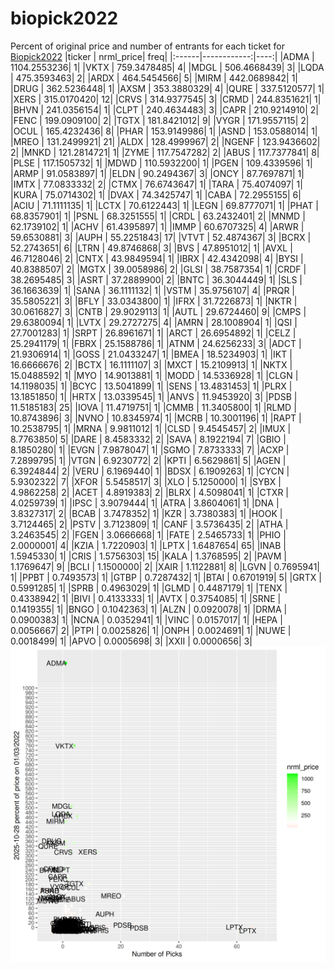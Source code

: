 # biopick2022
Percent of original price and number of entrants for each ticket for [Biopick2022](https://twitter.com/hashtag/Biopick2022)
|ticker |   nrml_price| freq|
|:------|------------:|----:|
|ADMA   | 1104.2553236|    1|
|VKTX   |  759.3478485|    4|
|MDGL   |  506.4668439|    3|
|LQDA   |  475.3593463|    2|
|ARDX   |  464.5454566|    5|
|MIRM   |  442.0689842|    1|
|DRUG   |  362.5236448|    1|
|AXSM   |  353.3880329|    4|
|QURE   |  337.5120577|    1|
|XERS   |  315.0170420|   12|
|CRVS   |  314.9377545|    3|
|CRMD   |  244.8351621|    1|
|BHVN   |  241.0356154|    1|
|CLPT   |  240.4634483|    3|
|CAPR   |  210.9214910|    2|
|FENC   |  199.0909100|    2|
|TGTX   |  181.8421012|    9|
|VYGR   |  171.9557115|    2|
|OCUL   |  165.4232436|    8|
|PHAR   |  153.9149986|    1|
|ASND   |  153.0588014|    1|
|MREO   |  131.2499921|   21|
|ALDX   |  128.4999967|    2|
|NGENF  |  123.9436602|    2|
|MNKD   |  121.2814721|    1|
|ZYME   |  117.7547282|    2|
|ABUS   |  117.7377841|    8|
|PLSE   |  117.1505732|    1|
|MDWD   |  110.5932200|    1|
|PGEN   |  109.4339596|    1|
|ARMP   |   91.0583897|    1|
|ELDN   |   90.2494367|    3|
|ONCY   |   87.7697871|    1|
|IMTX   |   77.0833332|    2|
|CTMX   |   76.6743647|    1|
|TARA   |   75.4074097|    1|
|KURA   |   75.0714302|    1|
|DVAX   |   74.3425747|    1|
|CABA   |   72.2955155|    6|
|ACIU   |   71.1111135|    1|
|LCTX   |   70.6122443|    1|
|LEGN   |   69.8777071|    1|
|PHAT   |   68.8357901|    1|
|PSNL   |   68.3251555|    1|
|CRDL   |   63.2432401|    2|
|MNMD   |   62.1739102|    1|
|ACHV   |   61.4395897|    1|
|IMMP   |   60.6707325|    4|
|ARWR   |   59.6530881|    3|
|AUPH   |   55.2251843|   17|
|VTVT   |   52.4874367|    3|
|BCRX   |   52.2743651|    6|
|LTRN   |   49.8746868|    3|
|BVS    |   47.8951012|    1|
|AVXL   |   46.7128046|    2|
|CNTX   |   43.9849594|    1|
|IBRX   |   42.4342098|    4|
|BYSI   |   40.8388507|    2|
|MGTX   |   39.0058986|    2|
|GLSI   |   38.7587354|    1|
|CRDF   |   38.2695485|    3|
|ASRT   |   37.2889900|    2|
|BNTC   |   36.3044449|    1|
|SLS    |   36.1663639|    1|
|SANA   |   36.1111132|    1|
|VSTM   |   35.9756107|    4|
|PRQR   |   35.5805221|    3|
|BFLY   |   33.0343800|    1|
|IFRX   |   31.7226873|    1|
|NKTR   |   30.0616827|    3|
|CNTB   |   29.9029113|    1|
|AUTL   |   29.6724460|    9|
|CMPS   |   29.6380094|    1|
|LVTX   |   29.2727275|    4|
|AMRN   |   28.1008904|    1|
|QSI    |   27.7001283|    1|
|SRPT   |   26.8961671|    1|
|ARCT   |   26.6954892|    1|
|CELZ   |   25.2941179|    1|
|FBRX   |   25.1588786|    1|
|ATNM   |   24.6256233|    3|
|ADCT   |   21.9306914|    1|
|GOSS   |   21.0433247|    1|
|BMEA   |   18.5234903|    1|
|IKT    |   16.6666676|    2|
|BCTX   |   16.1111107|    3|
|MXCT   |   15.2109913|    1|
|NKTX   |   15.0488592|    1|
|MYO    |   14.9013881|    1|
|MODD   |   14.5336928|    1|
|CLGN   |   14.1198035|    1|
|BCYC   |   13.5041899|    1|
|SENS   |   13.4831453|    1|
|PLRX   |   13.1851850|    1|
|HRTX   |   13.0339545|    1|
|ANVS   |   11.9453920|    3|
|PDSB   |   11.5185183|   25|
|IOVA   |   11.4719751|    1|
|CMMB   |   11.3405800|    1|
|RLMD   |   10.8743896|    3|
|NVNO   |   10.8345974|    1|
|MCRB   |   10.3001196|    1|
|RAPT   |   10.2538795|    1|
|MRNA   |    9.9811012|    1|
|CLSD   |    9.4545457|    2|
|IMUX   |    8.7763850|    5|
|DARE   |    8.4583332|    2|
|SAVA   |    8.1922194|    7|
|GBIO   |    8.1850280|    1|
|EVGN   |    7.9878047|    1|
|SGMO   |    7.8733333|    7|
|ACXP   |    7.2899795|    1|
|VTGN   |    6.9230772|    2|
|KPTI   |    6.5629861|    5|
|AGEN   |    6.3924844|    2|
|VERU   |    6.1969440|    1|
|BDSX   |    6.1909263|    1|
|CYCN   |    5.9302322|    7|
|XFOR   |    5.5458517|    3|
|XLO    |    5.1250000|    1|
|SYBX   |    4.9862258|    2|
|ACET   |    4.8919383|    2|
|BLRX   |    4.5098041|    1|
|CTXR   |    4.0259739|    1|
|IPSC   |    3.9079444|    1|
|ATRA   |    3.8604061|    1|
|DNA    |    3.8327317|    2|
|BCAB   |    3.7478352|    1|
|KZR    |    3.7380383|    1|
|HOOK   |    3.7124465|    2|
|PSTV   |    3.7123809|    1|
|CANF   |    3.5736435|    2|
|ATHA   |    3.2463545|    2|
|FGEN   |    3.0666668|    1|
|FATE   |    2.5465733|    1|
|PHIO   |    2.0000001|    4|
|KZIA   |    1.7220903|    1|
|LPTX   |    1.6487654|   65|
|INAB   |    1.5945330|    1|
|CRIS   |    1.5756303|   15|
|KALA   |    1.3768595|    2|
|PAVM   |    1.1769647|    9|
|BCLI   |    1.1500000|    2|
|XAIR   |    1.1122881|    8|
|LGVN   |    0.7695941|    1|
|PPBT   |    0.7493573|    1|
|GTBP   |    0.7287432|    1|
|BTAI   |    0.6701919|    5|
|GRTX   |    0.5991285|    1|
|SPRB   |    0.4963029|    1|
|GLMD   |    0.4487179|    1|
|TENX   |    0.4338942|    1|
|BIVI   |    0.4133333|    1|
|AVTX   |    0.3754085|    1|
|SRNE   |    0.1419355|    1|
|BNGO   |    0.1042363|    1|
|ALZN   |    0.0920078|    1|
|DRMA   |    0.0900383|    1|
|NCNA   |    0.0352941|    1|
|VINC   |    0.0157017|    1|
|HEPA   |    0.0056667|    2|
|PTPI   |    0.0025826|    1|
|ONPH   |    0.0024691|    1|
|NUWE   |    0.0018499|    1|
|APVO   |    0.0005698|    3|
|XXII   |    0.0000656|    3|
![retvspicks](biopicks.png?raw=true)
